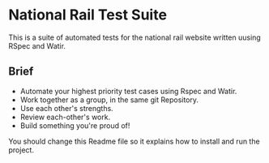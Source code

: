 # National Rail Test Suite

This is a suite of automated tests for the national rail website written uusing RSpec and Watir.

## Brief

* Automate your highest priority test cases using Rspec and Watir.
* Work together as a group, in the same git Repository.
* Use each other's strengths.
* Review each-other's work.
* Build something you're proud of!

You should change this Readme file so it explains how to install and run the project.
